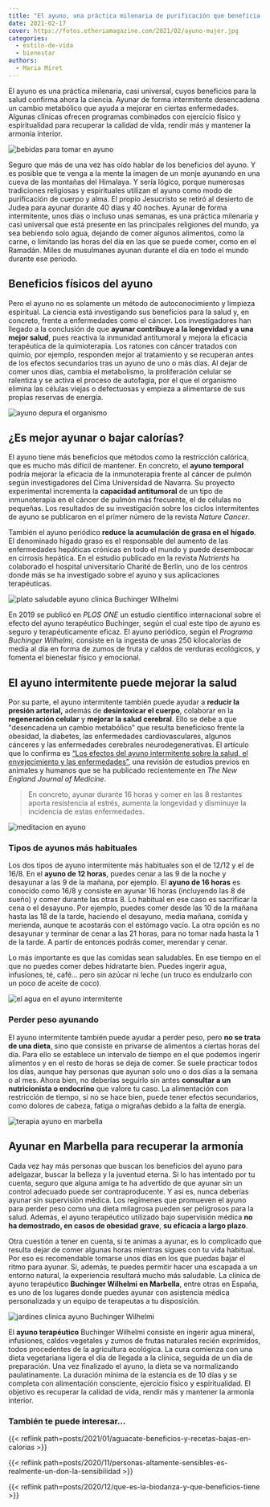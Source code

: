 ```yaml
---
title: "El ayuno, una práctica milenaria de purificación que beneficia tu salud"
date: 2021-02-17
cover: https://fotos.etheriamagazine.com/2021/02/ayuno-mujer.jpg
categories: 
  - estilo-de-vida
  - bienestar
authors: 
  - Maria Miret
---
```


El ayuno es una práctica milenaria, casi universal, cuyos beneficios para la salud 
confirma ahora la ciencia. Ayunar de forma intermitente desencadena un cambio metabólico 
que ayuda a mejorar en ciertas enfermedades. Algunas clínicas ofrecen programas 
combinados con ejercicio físico y espiritualidad para recuperar la calidad de vida, 
rendir más y mantener la armonía interior. 

![bebidas para tomar en ayuno](https://fotos.etheriamagazine.com/2021/02/ayuno-mujer.jpg "Durante el ayuno se puede tomar agua, té o café. ©Dominik Martin")

Seguro que más de una vez has oído hablar de los beneficios del ayuno. Y es posible que 
te venga a la mente la imagen de un monje ayunando en una cueva de las montañas del 
Himalaya. Y sería lógico, porque numerosas tradiciones religiosas y espirituales 
utilizan el ayuno como modo de purificación de cuerpo y alma. El propio Jesucristo se 
retiró al desierto de Judea para ayunar durante 40 días y 40 noches. Ayunar de forma 
intermitente, unos días o incluso unas semanas, es una práctica milenaria y casi 
universal que está presente en las principales religiones del mundo, ya sea bebiendo 
solo agua, dejando de comer algunos alimentos, como la carne, o limitando las horas del 
día en las que se puede comer, como en el Ramadán. Miles de musulmanes ayunan durante el 
día en todo el mundo durante ese periodo. 

## Beneficios físicos del ayuno

Pero el ayuno no es solamente un método de autoconocimiento y limpieza espiritual. La 
ciencia está investigando sus beneficios para la salud y, en concreto, frente a 
enfermedades como el cáncer. Los investigadores han llegado a la conclusión de que 
**ayunar contribuye a la longevidad y a una mejor salud**, pues reactiva la inmunidad 
antitumoral y mejora la eficacia terapéutica de la quimioterapia. Los ratones con cáncer 
tratados con quimio, por ejemplo, responden mejor al tratamiento y se recuperan antes de 
los efectos secundarios tras un ayuno de uno o más días. Al dejar de comer unos días, 
cambia el metabolismo, la proliferación celular se ralentiza y se activa el proceso de 
autofagia, por el que el organismo elimina las células viejas o defectuosas y empieza a 
alimentarse de sus propias reservas de energía. 

![ayuno depura el organismo](https://fotos.etheriamagazine.com/2021/02/ayuno-en-cancer.jpg "El ayuno depura el organismo. © Xiang Gao")

## ¿Es mejor ayunar o bajar calorías?

El ayuno tiene más beneficios que métodos como la restricción calórica, que es mucho más 
difícil de mantener. En concreto, el **ayuno temporal** podría mejorar la eficacia de la 
inmunoterapia frente al cáncer de pulmón según investigadores del Cima Universidad de 
Navarra. Su proyecto experimental incrementa la **capacidad antitumoral** de un tipo de 
inmunoterapia en el cáncer de pulmón más frecuente, el de células no pequeñas. Los 
resultados de su investigación sobre los ciclos intermitentes de ayuno se publicaron en 
el primer número de la revista _Nature Cancer_. 

También el ayuno periódico **reduce la acumulación de grasa en el hígado**. El 
denominado hígado graso es el responsable del aumento de las enfermedades hepáticas 
crónicas en todo el mundo y puede desembocar en cirrosis hepática. En el estudio 
publicado en la revista _Nutrients_ ha colaborado el hospital universitario Charité de 
Berlin, uno de los centros donde más se ha investigado sobre el ayuno y sus aplicaciones 
terapéuticas. 

![plato saludable ayuno clinica Buchinger Wilhelmi](https://fotos.etheriamagazine.com/2021/02/ayuno-nutricion-buchinger.jpg "Uno de los platos saludables de la © clínica Buchinger Wilhelmi.")

En 2019 se publicó en _PLOS ONE_ un estudio científico internacional sobre el efecto del 
ayuno terapéutico Buchinger, según el cual este tipo de ayuno es seguro y 
terapéuticamente eficaz. El ayuno periódico, según el _Programa Buchinger Wilhelmi,_ 
consiste en la ingesta de unas 250 kilocalorías de media al día en forma de zumos de 
fruta y caldos de verduras ecológicos, y fomenta el bienestar físico y emocional. 

## El ayuno intermitente puede mejorar la salud

Por su parte, el ayuno intermitente también puede ayudar a **reducir la presión 
arterial,** además de **desintoxicar el cuerpo**, colaborar en la **regeneración 
celular** y **mejorar la salud cerebral**. Ello se debe a que "desencadena un cambio 
metabólico" que resulta beneficioso frente la obesidad, la diabetes, las enfermedades 
cardiovasculares, algunos cánceres y las enfermedades cerebrales neurodegenerativas. El 
artículo que lo confirma es [“Los efectos del ayuno intermitente sobre la salud, el 
envejecimiento y las 
enfermedades”](https://www.nejm.org/doi/full/10.1056/nejmra1905136), una revisión de 
estudios previos en animales y humanos que se ha publicado recientemente en _The New 
England Journal of Medicine_. 

> En concreto, ayunar durante 16 horas y comer en las 8 restantes aporta resistencia al 
> estrés, aumenta la longevidad y disminuye la incidencia de estas enfermedades. 

![meditacion en ayuno](https://fotos.etheriamagazine.com/2021/02/ayuno-meditacion.jpg "Es conveniente combinar el ayuno con una alimentación saludable y actividad deportiva. © Benjamin Child")

### Tipos de ayunos más habituales

Los dos tipos de ayuno intermitente más habituales son el de 12/12 y el de 16/8. En el 
**ayuno de 12 horas**, puedes cenar a las 9 de la noche y desayunar a las 9 de la 
mañana, por ejemplo. El **ayuno de 16 horas** es conocido como 16/8 y consiste en ayunar 
16 horas (incluyendo las 8 de sueño) y comer durante las otras 8. Lo habitual en ese 
caso es sacrificar la cena o el desayuno. Por ejemplo, puedes comer desde las 10 de la 
mañana hasta las 18 de la tarde, haciendo el desayuno, media mañana, comida y merienda, 
aunque te acostarás con el estómago vacío. La otra opción es no desayunar y terminar de 
cenar a las 21 horas, para no tomar nada hasta la 1 de la tarde. A partir de entonces 
podrás comer, merendar y cenar. 

Lo más importante es que las comidas sean saludables. En ese tiempo en el que no puedes 
comer debes hidratarte bien. Puedes ingerir agua, infusiones, té, café... pero sin 
azúcar ni leche (un truco es endulzarlo con un poco de aceite de coco). 

![el agua en el ayuno intermitente](https://fotos.etheriamagazine.com/2021/02/ayuno-con-agua.jpg "El ayuno no es una dieta, es dejar de comer durante algunas horas. © Daniele Levis Pelusi")

### Perder peso ayunando

El ayuno intermitente también puede ayudar a perder peso, pero **no se trata de una 
dieta**, sino que consiste en privarse de alimentos a ciertas horas del día. Para ello 
se establece un intervalo de tiempo en el que podemos ingerir alimentos y en el resto de 
horas se deja de comer. Se suele practicar todos los días, aunque hay personas que 
ayunan solo uno o dos días a la semana o al mes. Ahora bien, no deberías seguirlo sin 
antes **consultar a un nutricionista o endocrino** que valore tu caso. La alimentación 
con restricción de tiempo, si no se hace bien, puede tener efectos secundarios, como 
dolores de cabeza, fatiga o migrañas debido a la falta de energía. 

![terapia ayuno en marbella](https://fotos.etheriamagazine.com/2021/02/clinica-marbella-ayuno-buchinger.jpg "En la clínica (©) Buchinger Wilhelmi se puede hacer ayuno terapéutico.")

## Ayunar en Marbella para recuperar la armonía

Cada vez hay más personas que buscan los beneficios del ayuno para adelgazar, buscar la 
belleza y la juventud eterna. Si lo has intentado por tu cuenta, seguro que alguna amiga 
te ha advertido de que ayunar sin un control adecuado puede ser contraproducente. Y así 
es, nunca deberías ayunar sin supervisión médica. Los regímenes que promueven el ayuno 
para perder peso como una dieta milagrosa pueden ser peligrosos para la salud. Además, 
el ayuno terapéutico utilizado bajo supervisión médica **no ha demostrado, en casos de 
obesidad grave**, **su eficacia a largo plazo**. 

Otra cuestión a tener en cuenta, si te animas a ayunar, es lo complicado que resulta 
dejar de comer algunas horas mientras sigues con tu vida habitual. Por eso es 
recomendable tomarse unos días en los que puedas bajar el ritmo para ayunar. Si, además, 
te puedes permitir hacer una escapada a un entorno natural, la experiencia resultará 
mucho más saludable. La clínica de ayuno terapéutico **Buchinger Wilhelmi** **en 
Marbella**, entre otras en España, es uno de los lugares donde puedes ayunar con 
asistencia médica personalizada y un equipo de terapeutas a tu disposición. 

![jardines clinica ayuno Buchinger Wilhelmi](https://fotos.etheriamagazine.com/2021/02/Ayuno-buchinger.jpg "Jardines de la (©) clínica Buchinger Wilhelmi.")

El **ayuno terapéutico** Buchinger Wilhelmi consiste en ingerir agua mineral, 
infusiones, caldos vegetales y zumos de frutas naturales recién exprimidos, todos 
procedentes de la agricultura ecológica. La cura comienza con una dieta vegetariana 
ligera el día de llegada a la clínica, seguida de un día de preparación. Una vez 
finalizado el ayuno, la dieta se va normalizando paulatinamente. La duración mínima de 
la estancia es de 10 días y se completa con alimentación consciente, ejercicio físico y 
espiritualidad. El objetivo es recuperar la calidad de vida, rendir más y mantener la 
armonía interior. 

### También te puede interesar...

{{< reflink path=posts/2021/01/aguacate-beneficios-y-recetas-bajas-en-calorias >}} 

{{< reflink 
path=posts/2020/11/personas-altamente-sensibles-es-realmente-un-don-la-sensibilidad >}} 

{{< reflink path=posts/2020/12/que-es-la-biodanza-y-que-beneficios-tiene >}}
